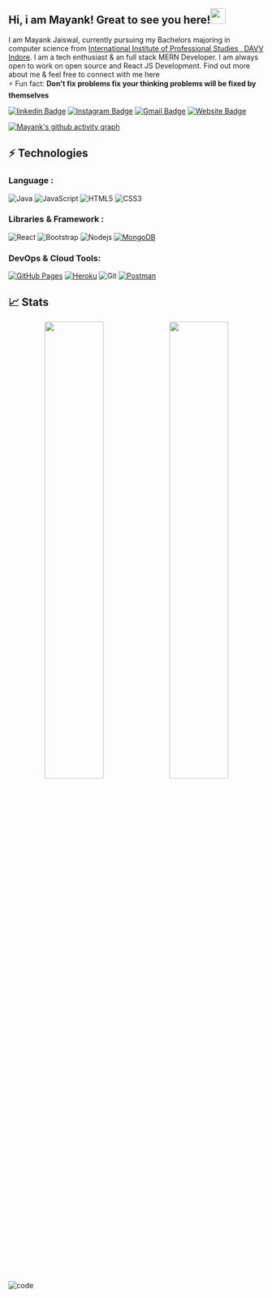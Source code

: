 ## Hi, i am Mayank! Great to see you here!<img src="https://raw.githubusercontent.com/aemmadi/aemmadi/master/wave.gif" width="30px">

I am Mayank Jaiswal, currently pursuing my Bachelors majoring in computer science from [International Institute of Professional Studies , DAVV Indore](http://iips.edu.in/). I am a tech enthusiast & an full stack MERN Developer. I am always open to work on open source and React JS Development. Find out more about me & feel free to connect with me here
<br/>
⚡ Fun fact: **Don't fix problems fix your thinking problems will be fixed by themselves**

[![linkedin Badge](https://img.shields.io/badge/-mayank-jaiswal1912-blue?style=flat-square&logo=Linkedin&logoColor=white&link=https://www.linkedin.com/in/mayank-jaiswal1912/)](https://www.linkedin.com/in/mayank-jaiswal1912/)
[![Instagram Badge](https://img.shields.io/badge/-m.a.y.a.n.k_j-purple?style=flat-square&logo=instagram&logoColor=white&link=https://https://www.instagram.com/m.a.y.a.n.k_j/)](https://https://www.instagram.com/m.a.y.a.n.k_j/)
[![Gmail Badge](https://img.shields.io/badge/-mayankjaiswal20180@gmail.com-c14438?style=flat-square&logo=Gmail&logoColor=white&link=mailto:mayankjaiswal20180@gmail.com)](mailto:mayankjaiswal20180@gmail.com)
[![Website Badge](https://img.shields.io/badge/-Portfolio-black?style=flat-square&logo=Wordpress&logoColor=white&link=https://mayankjaiswal.netlify.app/)](https://mayankjaiswal.netlify.app/)


[![Mayank's github activity graph](https://activity-graph.herokuapp.com/graph?username=mayankjaiswal1709&theme=xcode)](https://git.io/mayankjaiswal1709) 


## ⚡ Technologies

### Language :
![Java](https://img.shields.io/badge/-java-E34A86?style=flat-square&logo=java)
![JavaScript](https://img.shields.io/badge/-JavaScript-black?style=flat-square&logo=javascript)
![HTML5](https://img.shields.io/badge/-HTML5-E34F26?style=flat-square&logo=html5&logoColor=white)
![CSS3](https://img.shields.io/badge/-CSS3-1572B6?style=flat-square&logo=css3)

### Libraries & Framework :

![React](https://img.shields.io/badge/-React-black?style=flat-square&logo=react)
![Bootstrap](https://img.shields.io/badge/-Bootstrap-563D7C?style=flat-square&logo=bootstrap)
![Nodejs](https://img.shields.io/badge/-Nodejs-black?style=flat-square&logo=Node.js)
<a href="#"><img alt="MongoDB" src ="https://img.shields.io/badge/MongoDB-%234ea94b.svg?logo=mongodb&logoColor=white"></a>

### DevOps & Cloud Tools:

<a href="#"><img alt="GitHub Pages" src="https://img.shields.io/badge/GitHub%20Pages-%23327FC7.svg?logo=github&logoColor=white"></a>
<a href="#"><img alt="Heroku" src="https://img.shields.io/badge/Heroku%20-%23430098.svg?logo=heroku&logoColor=white"></a>
![Git](https://img.shields.io/badge/-Git-black?style=flat-square&logo=git)
<a href="#"><img alt="Postman" src="https://img.shields.io/badge/Postman-FF6C37?logo=postman&logoColor=white"></a>

## 📈 Stats
<p align="center">
	
  <img width="48%" src="https://github-readme-stats.vercel.app/api?username=mayankjaiswal1709&show_icons=true&theme=tokyonight" />
  <img width="48%" src="https://github-readme-streak-stats.herokuapp.com/?user=mayankjaiswal1709&theme=tokyonight" />
</p>




![code](https://user-images.githubusercontent.com/58311460/100574740-aff4ba80-3300-11eb-80a2-ab06c18ed695.gif)

<!-- <h2 style="block">Github Stats</h2>

<p><img align="top" src="https://github-readme-stats.vercel.app/api?username=Mayankjaiswal1709&show_icons=true" />
<img align="top" src="https://github-readme-stats.vercel.app/api/top-langs/?username=Mayankjaiswal1709" /></p>
 -->





